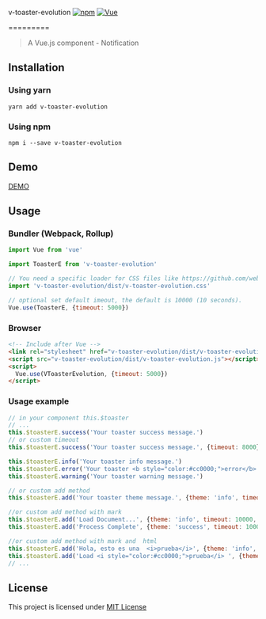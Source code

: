 v-toaster-evolution
[![npm](https://img.shields.io/npm/v/v-toaster-evolution.svg?style=flat-square)](https://www.npmjs.com/package/v-toaster-evolution) [![Vue](https://img.shields.io/badge/vue-2.x-brightgreen.svg?style=flat-square)](https://vuejs.org/)

=========
> A Vue.js component - Notification

Installation
------------

### Using yarn

`yarn add v-toaster-evolution`

### Using npm

`npm i --save v-toaster-evolution`

Demo
----
[DEMO](http://albertotorre.github.io/v-toaster-evolution/demo-evolution)

Usage
-----

### Bundler (Webpack, Rollup)

```js
import Vue from 'vue'

import ToasterE from 'v-toaster-evolution'

// You need a specific loader for CSS files like https://github.com/webpack/css-loader
import 'v-toaster-evolution/dist/v-toaster-evolution.css'

// optional set default imeout, the default is 10000 (10 seconds).
Vue.use(ToasterE, {timeout: 5000})
```

### Browser

```html
<!-- Include after Vue -->
<link rel="stylesheet" href="v-toaster-evolution/dist/v-toaster-evolution.css"></link>
<script src="v-toaster-evolution/dist/v-toaster-evolution.js"></script>
<script>
  Vue.use(VToasterEvolution, {timeout: 5000})
</script>
```

### Usage example

```js
// in your component this.$toaster
// ...
this.$toasterE.success('Your toaster success message.')
// or custom timeout
this.$toasterE.success('Your toaster success message.', {timeout: 8000})

this.$toasterE.info('Your toaster info message.')
this.$toasterE.error('Your toaster <b style="color:#cc0000;">error</b> message.', {html:true})
this.$toasterE.warning('Your toaster warning message.')

// or custom add method
this.$toasterE.add('Your toaster theme message.', {theme: 'info', timeout: 10000})

//or custom add method with mark
this.$toasterE.add('Load Document...', {theme: 'info', timeout: 10000, mark:3})
this.$toasterE.add('Process Complete', {theme: 'success', timeout: 1000, mark:3})

//or custom add method with mark and  html
this.$toasterE.add('Hola, esto es una  <i>prueba</i>', {theme: 'info', timeout: 10000, mark:6,html:true})
this.$toasterE.add('Load <i style="color:#cc0000;">prueba</i> ', {theme: 'warning', html:true})
// ...
```

License
-------

This project is licensed under [MIT License](http://en.wikipedia.org/wiki/MIT_License)
